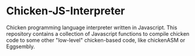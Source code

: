# Chicken-JS-Interpreter

Chicken programming language interpreter written in Javascript.
This repository contains a collection of Javascript functions to compile chicken code 
to some other "low-level" chicken-based code, like chickenASM or Eggsembly.
